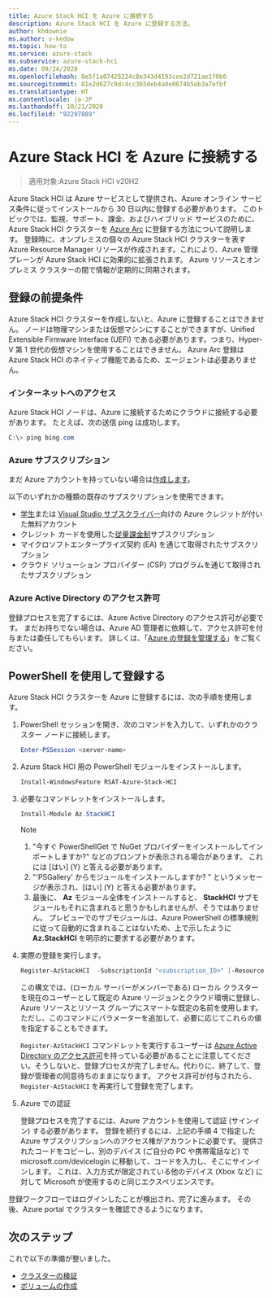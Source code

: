 ```yaml
---
title: Azure Stack HCI を Azure に接続する
description: Azure Stack HCI を Azure に登録する方法。
author: khdownie
ms.author: v-kedow
ms.topic: how-to
ms.service: azure-stack
ms.subservice: azure-stack-hci
ms.date: 09/24/2020
ms.openlocfilehash: 8e5f1a07425224c8e343d4193cee2d721ae1f0b6
ms.sourcegitcommit: 81e2d627c9dc4cc365deb4a0e0674b5ab3a7efbf
ms.translationtype: HT
ms.contentlocale: ja-JP
ms.lasthandoff: 10/21/2020
ms.locfileid: "92297889"
---
```

# <a name="connect-azure-stack-hci-to-azure"></a>Azure Stack HCI を Azure に接続する

> 適用対象:Azure Stack HCI v20H2

Azure Stack HCI は Azure サービスとして提供され、Azure オンライン サービス条件に従ってインストールから 30 日以内に登録する必要があります。 このトピックでは、監視、サポート、課金、およびハイブリッド サービスのために、Azure Stack HCI クラスターを [Azure Arc](https://azure.microsoft.com/services/azure-arc/) に登録する方法について説明します。 登録時に、オンプレミスの個々の Azure Stack HCI クラスターを表す Azure Resource Manager リソースが作成されます。これにより、Azure 管理プレーンが Azure Stack HCI に効果的に拡張されます。 Azure リソースとオンプレミス クラスターの間で情報が定期的に同期されます。 

## <a name="prerequisites-for-registration"></a>登録の前提条件

Azure Stack HCI クラスターを作成しないと、Azure に登録することはできません。 ノードは物理マシンまたは仮想マシンにすることができますが、Unified Extensible Firmware Interface (UEFI) である必要があります。つまり、Hyper-V 第 1 世代の仮想マシンを使用することはできません。 Azure Arc 登録は Azure Stack HCI のネイティブ機能であるため、エージェントは必要ありません。

### <a name="internet-access"></a>インターネットへのアクセス

Azure Stack HCI ノードは、Azure に接続するためにクラウドに接続する必要があります。 たとえば、次の送信 ping は成功します。

```PowerShell
C:\> ping bing.com
```

### <a name="azure-subscription"></a>Azure サブスクリプション

まだ Azure アカウントを持っていない場合は[作成します](https://azure.microsoft.com/)。 

以下のいずれかの種類の既存のサブスクリプションを使用できます。
- [学生](https://azure.microsoft.com/free/students/)または [Visual Studio サブスクライバー](https://azure.microsoft.com/pricing/member-offers/credit-for-visual-studio-subscribers/)向けの Azure クレジットが付いた無料アカウント
- クレジット カードを使用した[従量課金制](https://azure.microsoft.com/pricing/purchase-options/pay-as-you-go/)サブスクリプション
- マイクロソフトエンタープライズ契約 (EA) を通じて取得されたサブスクリプション
- クラウド ソリューション プロバイダー (CSP) プログラムを通じて取得されたサブスクリプション

### <a name="azure-active-directory-permissions"></a>Azure Active Directory のアクセス許可

登録プロセスを完了するには、Azure Active Directory のアクセス許可が必要です。 まだお持ちでない場合は、Azure AD 管理者に依頼して、アクセス許可を付与または委任してもらいます。 詳しくは、「[Azure の登録を管理する](../manage/manage-azure-registration.md#azure-active-directory-permissions)」をご覧ください。

## <a name="register-using-powershell"></a>PowerShell を使用して登録する

Azure Stack HCI クラスターを Azure に登録するには、次の手順を使用します。

1. PowerShell セッションを開き、次のコマンドを入力して、いずれかのクラスター ノードに接続します。

   ```PowerShell
   Enter-PSSession <server-name>
   ```

2. Azure Stack HCI 用の PowerShell モジュールをインストールします。

   ```PowerShell
   Install-WindowsFeature RSAT-Azure-Stack-HCI
   ```

3. 必要なコマンドレットをインストールします。

   ```PowerShell
   Install-Module Az.StackHCI
   ```

   > [!NOTE]
   > 1. "今すぐ PowerShellGet で NuGet プロバイダーをインストールしてインポートしますか?" などのプロンプトが表示される場合があります。 これには [はい] (Y) と答える必要があります。
   > 2. "'PSGallery' からモジュールをインストールしますか? " というメッセージが表示され、[はい] (Y) と答える必要があります。
   > 3. 最後に、 **Az** モジュール全体をインストールすると、 **StackHCI** サブモジュールもそれに含まれると思うかもしれませんが、そうではありません。 プレビューでのサブモジュールは、Azure PowerShell の標準規則に従って自動的に含まれることはないため、上で示したように **Az.StackHCI** を明示的に要求する必要があります。

4. 実際の登録を実行します。

   ```PowerShell
   Register-AzStackHCI  -SubscriptionId "<subscription_ID>" [-ResourceName] [-ResourceGroupName]
   ```

   この構文では、(ローカル サーバーがメンバーである) ローカル クラスターを現在のユーザーとして既定の Azure リージョンとクラウド環境に登録し、Azure リソースとリソース グループにスマートな既定の名前を使用します。ただし、このコマンドにパラメーターを追加して、必要に応じてこれらの値を指定することもできます。

   `Register-AzStackHCI` コマンドレットを実行するユーザーは [Azure Active Directory のアクセス許可](../manage/manage-azure-registration.md#azure-active-directory-permissions)を持っている必要があることに注意してください。そうしないと、登録プロセスが完了しません。代わりに、終了して、登録が管理者の同意待ちのままになります。 アクセス許可が付与されたら、`Register-AzStackHCI` を再実行して登録を完了します。

5. Azure での認証

   登録プロセスを完了するには、Azure アカウントを使用して認証 (サインイン) する必要があります。 登録を続行するには、上記の手順 4 で指定した Azure サブスクリプションへのアクセス権がアカウントに必要です。 提供されたコードをコピーし、別のデバイス (ご自分の PC や携帯電話など) で microsoft.com/devicelogin に移動して、コードを入力し、そこにサインインします。 これは、入力方式が限定されている他のデバイス (Xbox など) に対して Microsoft が使用するのと同じエクスペリエンスです。

登録ワークフローではログインしたことが検出され、完了に進みます。 その後、Azure portal でクラスターを確認できるようになります。

## <a name="next-steps"></a>次のステップ

これで以下の準備が整いました。

- [クラスターの検証](validate.md)
- [ボリュームの作成](../manage/create-volumes.md)
